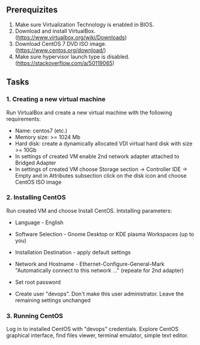 ## Prerequizites
1. Make sure Virtualization Technology is enabled in BIOS.
2. Download and install VirtualBox. (https://www.virtualbox.org/wiki/Downloads)
3. Download CentOS 7 DVD ISO image. (https://www.centos.org/download/)
4. Make sure hypervisor launch type is disabled. (https://stackoverflow.com/a/50119065)

## Tasks

### 1. Creating a new virtual machine
Run VirtualBox and create a new virtual machine with the following requirements:
- Name: centos7 (etc.)
- Memory size: >= 1024 Mb
- Hard disk: create a dynamically allocated VDI virtual hard disk with size >= 10Gb
- In settings of created VM enable 2nd network adapter attached to Bridged Adapter
- In settings of created VM choose Storage section -> Controller IDE -> Empty and in Attributes subsection click on the disk icon and choose CentOS ISO image

### 2. Installing CentOS
Run created VM and choose Install CentOS.
Intstalling parameters:
- Language - English
- Software Selection - Gnome Desktop or KDE plasma Workspaces (up to you)
- Installation Destination - apply default settings
- Network and Hostname - Ethernet-Configure-General-Mark "Automatically connect to this network ..." (repeate for 2nd adapter)

- Set root password
- Create user "devops". Don't make this user administrator. Leave the remaining settings unchanged

### 3. Running CentOS
Log in to installed CentOS with "devops" credentials.
Explore CentOS graphical interface, find files viewer, terminal emulator, simple text editor.
